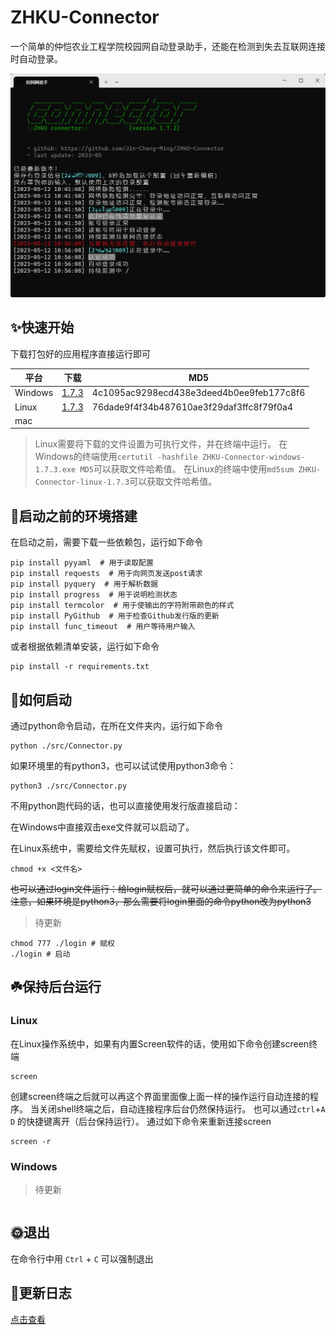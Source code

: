 # ZHKU-Connector

一个简单的仲恺农业工程学院校园网自动登录助手，还能在检测到失去互联网连接时自动登录。

![使用界面](img/img.png)

## ✨快速开始

下载打包好的应用程序直接运行即可

| 平台      | 下载                                                                                                                 | MD5                                      |
|---------|--------------------------------------------------------------------------------------------------------------------|------------------------------------------|
| Windows | [1.7.3](https://github.com/Jin-Cheng-Ming/ZHKU-Connector/releases/download/1.7.3/ZHKU-Connector-windows-1.7.3.exe) | 4c1095ac9298ecd438e3deed4b0ee9feb177c8f6 |
| Linux   | [1.7.3](https://github.com/Jin-Cheng-Ming/ZHKU-Connector/releases/download/1.7.3/ZHKU-Connector-linux-1.7.3)       | 76dade9f4f34b487610ae3f29daf3ffc8f79f0a4 |
| mac     |                                                                                                                    |                                          |

> Linux需要将下载的文件设置为可执行文件，并在终端中运行。
> 在Windows的终端使用`certutil -hashfile ZHKU-Connector-windows-1.7.3.exe MD5`可以获取文件哈希值。
> 在Linux的终端中使用`md5sum ZHKU-Connector-linux-1.7.3`可以获取文件哈希值。

## 🚧启动之前的环境搭建

在启动之前，需要下载一些依赖包，运行如下命令

```shell
pip install pyyaml  # 用于读取配置
pip install requests  # 用于向网页发送post请求
pip install pyquery  # 用于解析数据
pip install progress  # 用于说明检测状态
pip install termcolor  # 用于使输出的字符附带颜色的样式
pip install PyGithub  # 用于检查Github发行版的更新
pip install func_timeout  # 用户等待用户输入
```

或者根据依赖清单安装，运行如下命令

```shell
pip install -r requirements.txt
```

## 🍕如何启动

通过python命令启动，在所在文件夹内，运行如下命令

```shell
python ./src/Connector.py
```

如果环境里的有python3，也可以试试使用python3命令：

```shell
python3 ./src/Connector.py
```

不用python跑代码的话，也可以直接使用发行版直接启动：

在Windows中直接双击exe文件就可以启动了。

在Linux系统中，需要给文件先赋权，设置可执行，然后执行该文件即可。

```shell
chmod +x <文件名>
```

~~也可以通过login文件运行：给login赋权后，就可以通过更简单的命令来运行了。
注意，如果环境是python3，那么需要将login里面的命令python改为python3~~

> 待更新

```shell
chmod 777 ./login # 赋权
./login # 启动
```

## ☘️保持后台运行

### Linux

在Linux操作系统中，如果有内置Screen软件的话，使用如下命令创建screen终端

```shell
screen
```

创建screen终端之后就可以再这个界面里面像上面一样的操作运行自动连接的程序。
当关闭shell终端之后，自动连接程序后台仍然保持运行。
也可以通过`ctrl`+`A` `D` 的快捷键离开（后台保持运行）。
通过如下命令来重新连接screen

```shell
screen -r
```

### Windows

> 待更新

```shell

```

## 🌞退出

在命令行中用 `Ctrl` + `C` 可以强制退出

## 📑更新日志

[点击查看](./HISTORY.md)